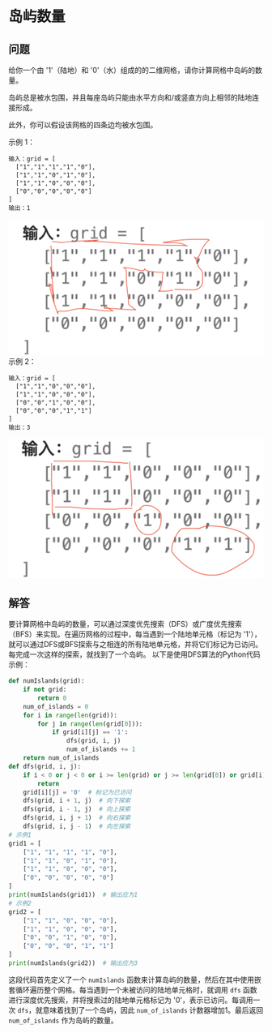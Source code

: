 # 岛屿数量
## 问题
给你一个由 '1'（陆地）和 '0'（水）组成的的二维网格，请你计算网格中岛屿的数量。

岛屿总是被水包围，并且每座岛屿只能由水平方向和/或竖直方向上相邻的陆地连接形成。

此外，你可以假设该网格的四条边均被水包围。



示例 1：
```
输入：grid = [
  ["1","1","1","1","0"],
  ["1","1","0","1","0"],
  ["1","1","0","0","0"],
  ["0","0","0","0","0"]
]
输出：1
```
![F%i](pic/200_1.png)
示例 2：
```
输入：grid = [
  ["1","1","0","0","0"],
  ["1","1","0","0","0"],
  ["0","0","1","0","0"],
  ["0","0","0","1","1"]
]
输出：3

```
![F%i](pic/200_2.png)
## 解答
要计算网格中岛屿的数量，可以通过深度优先搜索（DFS）或广度优先搜索（BFS）来实现。在遍历网格的过程中，每当遇到一个陆地单元格（标记为 '1'），就可以通过DFS或BFS探索与之相连的所有陆地单元格，并将它们标记为已访问。每完成一次这样的探索，就找到了一个岛屿。
以下是使用DFS算法的Python代码示例：
```python
def numIslands(grid):
    if not grid:
        return 0
    num_of_islands = 0
    for i in range(len(grid)):
        for j in range(len(grid[0])):
            if grid[i][j] == '1':
                dfs(grid, i, j)
                num_of_islands += 1
    return num_of_islands
def dfs(grid, i, j):
    if i < 0 or j < 0 or i >= len(grid) or j >= len(grid[0]) or grid[i][j] != '1':
        return
    grid[i][j] = '0'  # 标记为已访问
    dfs(grid, i + 1, j)  # 向下探索
    dfs(grid, i - 1, j)  # 向上探索
    dfs(grid, i, j + 1)  # 向右探索
    dfs(grid, i, j - 1)  # 向左探索
# 示例1
grid1 = [
    ["1", "1", "1", "1", "0"],
    ["1", "1", "0", "1", "0"],
    ["1", "1", "0", "0", "0"],
    ["0", "0", "0", "0", "0"]
]
print(numIslands(grid1))  # 输出应为1
# 示例2
grid2 = [
    ["1", "1", "0", "0", "0"],
    ["1", "1", "0", "0", "0"],
    ["0", "0", "1", "0", "0"],
    ["0", "0", "0", "1", "1"]
]
print(numIslands(grid2))  # 输出应为3
```
这段代码首先定义了一个 `numIslands` 函数来计算岛屿的数量，然后在其中使用嵌套循环遍历整个网格。每当遇到一个未被访问的陆地单元格时，就调用 `dfs` 函数进行深度优先搜索，并将搜索过的陆地单元格标记为 '0'，表示已访问。每调用一次 `dfs`，就意味着找到了一个岛屿，因此 `num_of_islands` 计数器增加1。最后返回 `num_of_islands` 作为岛屿的数量。

